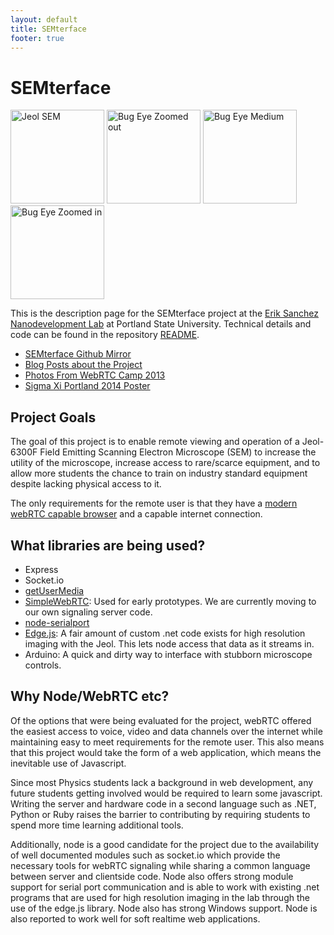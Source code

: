 ```yaml
---
layout: default
title: SEMterface
footer: true
---
```


# SEMterface

<a href="http://www.flickr.com/photos/bretc/12094290053/" title="Jeol SEM, on Flickr"><img class="img-polaroid" src="http://farm8.staticflickr.com/7374/12094290053_7ec70584dc_q.jpg" width="150" height="150" alt="Jeol SEM"></a>
<a href="http://www.flickr.com/photos/bretc/12080555383/" title="Bug Eye Zoomed out, on Flickr"><img class="img-polaroid" src="http://farm4.staticflickr.com/3746/12080555383_d7c40f33b3_q.jpg" width="150" height="150" alt="Bug Eye Zoomed out"></a>
<a href="http://www.flickr.com/photos/bretc/12080244105/" title="Bug Eye Medium, on Flickr"><img class="img-polaroid" src="http://farm8.staticflickr.com/7357/12080244105_1657b43f21_q.jpg" width="150" height="150" alt="Bug Eye Medium"></a>
<a href="http://www.flickr.com/photos/bretc/12080243605/" title="Bug Eye Zoomed in on Flickr"><img class="img-polaroid" src="http://farm8.staticflickr.com/7314/12080243605_3fe9322343_q.jpg" width="150" height="150" alt="Bug Eye Zoomed in"></a>

This is the description page for the SEMterface project at the [Erik Sanchez Nanodevelopment Lab](http://web.pdx.edu/~esanchez/sanchezTeam.html) at Portland State University.  Technical details and code can be found in the repository [README](https://github.com/bcomnes/SEMterface/blob/master/README.md).

- [SEMterface Github Mirror](https://github.com/bcomnes/SEMterface)
- [Blog Posts about the Project](/pages/tags/#SEMterface)
- [Photos From WebRTC Camp 2013](https://drive.google.com/folderview?id=0BwTZIu3XaN90SjM1TGJDNWphQnc&usp=sharing)
- [Sigma Xi Portland 2014 Poster](/media/Sigma-Xi-Poster-web.pdf)

## Project Goals

The goal of this project is to enable remote viewing and operation of a Jeol-6300F Field Emitting Scanning Electron Microscope (SEM) to increase the utility of the microscope, increase access to rare/scarce equipment, and to allow more students the chance to train on industry standard equipment despite lacking physical access to it.

The only requirements for the remote user is that they have a [modern webRTC capable browser](http://iswebrtcreadyyet.com) and a capable internet connection.

## What libraries are being used?

- Express
- Socket.io
- [getUserMedia](https://github.com/HenrikJoreteg/getUserMedia)
- [SimpleWebRTC](http://simplewebrtc.com): Used for early prototypes.  We are currently moving to our own signaling server code.
- [node-serialport](https://github.com/voodootikigod/node-serialport)
- [Edge.js](https://github.com/tjanczuk/edge): A fair amount of  custom .net code exists for high resolution imaging with the Jeol.  This lets node access that data as it streams in.
- Arduino: A quick and dirty way to interface with stubborn microscope controls.


## Why Node/WebRTC etc?

Of the options that were being evaluated for the project, webRTC offered the easiest access to voice, video and data channels over the internet while maintaining easy to meet requirements for the remote user.  This also means that this project would take the form of a web application, which means the inevitable use of Javascript.  

Since most Physics students lack a background in web development, any future students getting involved would be required to learn some javascript.  Writing the server and hardware code in a second language such as .NET, Python or Ruby raises the barrier to contributing by requiring students to spend more time learning additional tools.  

Additionally, node is a good candidate for the project due to the availability of well documented modules such as socket.io which provide the necessary tools for webRTC signaling while sharing a common language between server and clientside code.  Node also offers strong module support for serial port communication and is able to work with existing .net programs that are used for high resolution imaging in the lab through the use of the edge.js library.  Node also has strong Windows support.  Node is also reported to work well for soft realtime web applications.